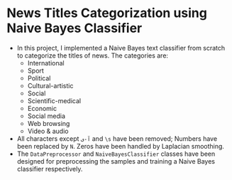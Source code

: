 # News Titles Categorization using Naive Bayes Classifier
* In this project, I implemented a Naive Bayes text classifier from scratch to categorize the titles of news. The categories are:
  * International
  * Sport
  * Political
  * Cultural-artistic
  * Social
  * Scientific-medical
  * Economic
  * Social media
  * Web browsing
  * Video & audio
* All characters except `آ-ی` and `\s` have been removed; Numbers have been replaced by `N`. Zeros have been handled by Laplacian smoothing.
* The `DataPreprocessor` and `NaiveBayesClassifier` classes have been designed for preprocessing the samples and training a Naive Bayes classifier respectively.  
